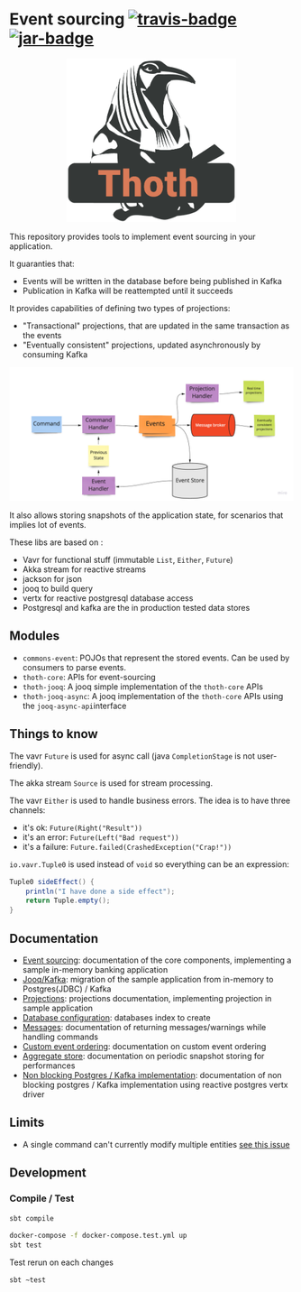 # Event sourcing [![travis-badge][]][travis] [![jar-badge][]][jar]

[travis]:               https://travis-ci.com/MAIF/thoth
[travis-badge]:         https://travis-ci.com/MAIF/thoth.svg?token=yQytm3eoBniFj9mCoKpy&branch=master
[jar]:                  https://bintray.com/maif-functional-java/maven/thoth-core/_latestVersion
[jar-badge]:            https://api.bintray.com/packages/maif-functional-java/maven/thoth-core/images/download.svg

<p align="center">
    <img src="thoth.png" alt="thoth" width="300"/>
</p>

This repository provides tools to implement event sourcing in your application. 

It guaranties that:
* Events will be written in the database before being published in Kafka
* Publication in Kafka will be reattempted until it succeeds

It provides capabilities of defining two types of projections:
* "Transactional" projections, that are updated in the same transaction as the events
* "Eventually consistent" projections, updated asynchronously by consuming Kafka

![](doc/thoth_event_sourcing.jpg)

It also allows storing snapshots of the application state, for scenarios that implies lot of events. 

These libs are based on : 
 * Vavr for functional stuff (immutable `List`, `Either`, `Future`)
 * Akka stream for reactive streams
 * jackson for json 
 * jooq to build query 
 * vertx for reactive postgresql database access  
 * Postgresql and kafka are the in production tested data stores 

## Modules 

 * `commons-event`: POJOs that represent the stored events. Can be used by consumers to parse events. 
 * `thoth-core`: APIs for event-sourcing 
 * `thoth-jooq`: A jooq simple implementation of the `thoth-core` APIs   
 * `thoth-jooq-async`: A jooq implementation of the `thoth-core` APIs using the `jooq-async-api`interface
 
## Things to know 

The vavr `Future` is used for async call (java `CompletionStage` is not user-friendly). 

The akka stream `Source` is used for stream processing. 

The vavr `Either` is used to handle business errors. The idea is to have three channels:  
 * it's ok: `Future(Right("Result"))` 
 * it's an error: `Future(Left("Bad request"))`
 * it's a failure: `Future.failed(CrashedException("Crap!"))`

`io.vavr.Tuple0` is used instead of `void` so everything can be an expression: 

```java
Tuple0 sideEffect() {
    println("I have done a side effect");
    return Tuple.empty();
}
```

## Documentation

* [Event sourcing](./doc/banking.md): documentation of the core components, implementing a sample in-memory banking application
* [Jooq/Kafka](./doc/banking-real-life.md): migration of the sample application from in-memory to Postgres(JDBC) / Kafka
* [Projections](./doc/projections.md): projections documentation, implementing projection in sample application
* [Database configuration](./doc/database%20configuration.md): databases index to create
* [Messages](./doc/message.md): documentation of returning messages/warnings while handling commands
* [Custom event ordering](./doc/event-ordering.md): documentation on custom event ordering
* [Aggregate store](./doc/aggregatestore.md): documentation on periodic snapshot storing for performances
* [Non blocking Postgres / Kafka implementation](./doc/banking-real-life-non-blocking.md): documentation of non blocking postgres / Kafka implementation using reactive postgres vertx driver

## Limits

* A single command can't currently modify multiple entities [see this issue](https://github.com/MAIF/thoth/issues/4)

## Development 

### Compile / Test 

```bash
sbt compile
```

```bash
docker-compose -f docker-compose.test.yml up 
sbt test
```

Test rerun on each changes 

```bash
sbt ~test
```
